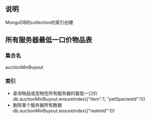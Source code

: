 ## 说明
MongoDB的collection的索引创建

## 所有服务器最低一口价物品表

### 集合名  
auctionMinBuyout

### 索引
- 查询物品或宠物在所有服务器的最低一口价  
db.auctionMinBuyout.ensureIndex({"item":1, "petSpeciesId":1})
- 删除某个服务器所有数据  
db.auctionMinBuyout.ensureIndex({"realmId":1})
